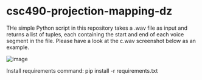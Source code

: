 # csc490-projection-mapping-dz

THe simple Python script in this repository takes a .wav file as input and returns a list of tuples, each containing the start and end of each voice segment in the file. Please have a look at the c.wav screenshot below as an example.

![image](https://github.com/DavidZ79/csc490-projection-mapping-dz/assets/84051465/7b19531f-431b-4cd8-9984-f35c2fd684c7)

Install requirements command: pip install -r requirements.txt
